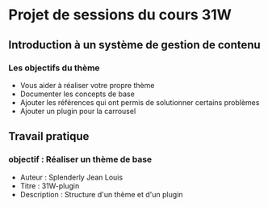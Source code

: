 # Projet de sessions du cours 31W
## Introduction à un système de gestion de contenu

### Les objectifs du thème
- Vous aider à réaliser votre propre thème
- Documenter les concepts de base
- Ajouter les références qui ont permis de solutionner certains problèmes
- Ajouter un plugin pour la carrousel


## Travail pratique

### objectif : Réaliser un thème de base
- Auteur : Splenderly Jean Louis
- Titre : 31W-plugin
- Description : Structure d'un thème et d'un plugin